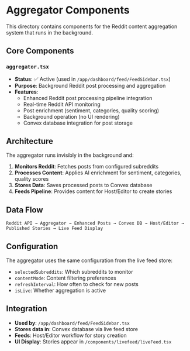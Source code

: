 # Aggregator Components

This directory contains components for the Reddit content aggregation system that runs in the background.

## Core Components

### `aggregator.tsx`
- **Status**: ✅ Active (used in `/app/dashboard/feed/FeedSidebar.tsx`)
- **Purpose**: Background Reddit post processing and aggregation
- **Features**: 
  - Enhanced Reddit post processing pipeline integration
  - Real-time Reddit API monitoring
  - Post enrichment (sentiment, categories, quality scoring)
  - Background operation (no UI rendering)
  - Convex database integration for post storage

## Architecture

The aggregator runs invisibly in the background and:

1. **Monitors Reddit**: Fetches posts from configured subreddits
2. **Processes Content**: Applies AI enrichment for sentiment, categories, quality scores
3. **Stores Data**: Saves processed posts to Convex database
4. **Feeds Pipeline**: Provides content for Host/Editor to create stories

## Data Flow

```
Reddit API → Aggregator → Enhanced Posts → Convex DB → Host/Editor → Published Stories → Live Feed Display
```

## Configuration

The aggregator uses the same configuration from the live feed store:
- `selectedSubreddits`: Which subreddits to monitor
- `contentMode`: Content filtering preferences
- `refreshInterval`: How often to check for new posts
- `isLive`: Whether aggregation is active

## Integration

- **Used by**: `/app/dashboard/feed/FeedSidebar.tsx`
- **Stores data in**: Convex database via live feed store
- **Feeds**: Host/Editor workflow for story creation
- **UI Display**: Stories appear in `/components/livefeed/liveFeed.tsx`